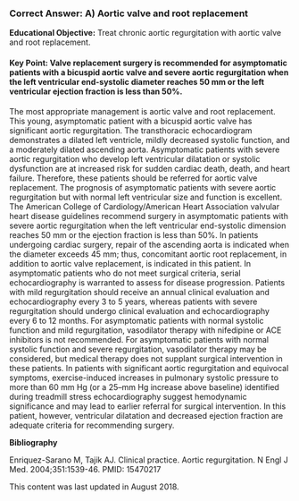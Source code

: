
### Correct Answer: A) Aortic valve and root replacement 

**Educational Objective:** Treat chronic aortic regurgitation with aortic valve and root replacement.

#### **Key Point:** Valve replacement surgery is recommended for asymptomatic patients with a bicuspid aortic valve and severe aortic regurgitation when the left ventricular end-systolic diameter reaches 50 mm or the left ventricular ejection fraction is less than 50%.

The most appropriate management is aortic valve and root replacement. This young, asymptomatic patient with a bicuspid aortic valve has significant aortic regurgitation. The transthoracic echocardiogram demonstrates a dilated left ventricle, mildly decreased systolic function, and a moderately dilated ascending aorta. Asymptomatic patients with severe aortic regurgitation who develop left ventricular dilatation or systolic dysfunction are at increased risk for sudden cardiac death, death, and heart failure. Therefore, these patients should be referred for aortic valve replacement. The prognosis of asymptomatic patients with severe aortic regurgitation but with normal left ventricular size and function is excellent. The American College of Cardiology/American Heart Association valvular heart disease guidelines recommend surgery in asymptomatic patients with severe aortic regurgitation when the left ventricular end-systolic dimension reaches 50 mm or the ejection fraction is less than 50%. In patients undergoing cardiac surgery, repair of the ascending aorta is indicated when the diameter exceeds 45 mm; thus, concomitant aortic root replacement, in addition to aortic valve replacement, is indicated in this patient.
In asymptomatic patients who do not meet surgical criteria, serial echocardiography is warranted to assess for disease progression. Patients with mild regurgitation should receive an annual clinical evaluation and echocardiography every 3 to 5 years, whereas patients with severe regurgitation should undergo clinical evaluation and echocardiography every 6 to 12 months.
For asymptomatic patients with normal systolic function and mild regurgitation, vasodilator therapy with nifedipine or ACE inhibitors is not recommended. For asymptomatic patients with normal systolic function and severe regurgitation, vasodilator therapy may be considered, but medical therapy does not supplant surgical intervention in these patients.
In patients with significant aortic regurgitation and equivocal symptoms, exercise-induced increases in pulmonary systolic pressure to more than 60 mm Hg (or a 25–mm Hg increase above baseline) identified during treadmill stress echocardiography suggest hemodynamic significance and may lead to earlier referral for surgical intervention. In this patient, however, ventricular dilatation and decreased ejection fraction are adequate criteria for recommending surgery.

**Bibliography**

Enriquez-Sarano M, Tajik AJ. Clinical practice. Aortic regurgitation. N Engl J Med. 2004;351:1539-46. PMID: 15470217

This content was last updated in August 2018.